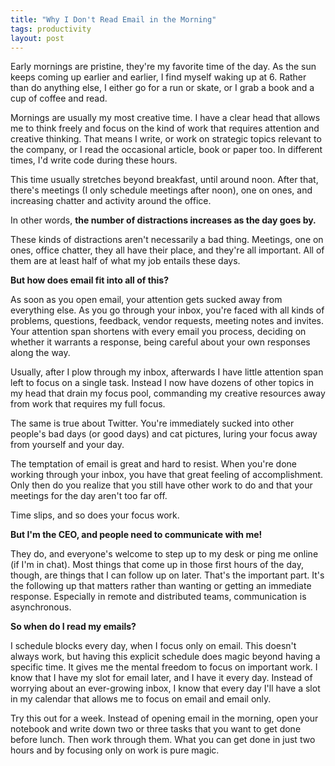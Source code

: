 ```yaml
---
title: "Why I Don't Read Email in the Morning"
tags: productivity
layout: post
---
```

Early mornings are pristine, they're my favorite time of the day. As the sun
keeps coming up earlier and earlier, I find myself waking up at 6. Rather than
do anything else, I either go for a run or skate, or I grab a book and a cup of
coffee and read.

Mornings are usually my most creative time. I have a clear head that allows me
to think freely and focus on the kind of work that requires attention and
creative thinking. That means I write, or work on strategic topics relevant to
the company, or I read the occasional article, book or paper too. In different
times, I'd write code during these hours.

This time usually stretches beyond breakfast, until around noon. After that,
there's meetings (I only schedule meetings after noon), one on ones, and
increasing chatter and activity around the office.

In other words, **the number of distractions increases as the day goes by.**

These kinds of distractions aren't necessarily a bad thing. Meetings, one on
ones, office chatter, they all have their place, and they're all important. All
of them are at least half of what my job entails these days.

**But how does email fit into all of this?**

As soon as you open email, your attention gets sucked away from everything else.
As you go through your inbox, you're faced with all kinds of problems,
questions, feedback, vendor requests, meeting notes and invites. Your attention
span shortens with every email you process, deciding on whether it warrants a
response, being careful about your own responses along the way.

Usually, after I plow through my inbox, afterwards I have little attention span
left to focus on a single task. Instead I now have dozens of other topics in my
head that drain my focus pool, commanding my creative resources away from work
that requires my full focus.

The same is true about Twitter. You're immediately sucked into other people's
bad days (or good days) and cat pictures, luring your focus away from yourself
and your day. 

The temptation of email is great and hard to resist. When you're done working
through your inbox, you have that great feeling of accomplishment. Only then do
you realize that you still have other work to do and that your meetings for the
day aren't too far off.

Time slips, and so does your focus work.

**But I'm the CEO, and people need to communicate with me!**

They do, and everyone's welcome to step up to my desk or ping me online (if I'm
in chat). Most things that come up in those first hours of the day, though, are
things that I can follow up on later. That's the important part. It's the
following up that matters rather than wanting or getting an immediate response.
Especially in remote and distributed teams, communication is asynchronous.

**So when do I read my emails?**

I schedule blocks every day, when I focus only on email. This doesn't always
work, but having this explicit schedule does magic beyond having a specific
time. It gives me the mental freedom to focus on important work. I know that I
have my slot for email later, and I have it every day. Instead of worrying about
an ever-growing inbox, I know that every day I'll have a slot in my calendar
that allows me to focus on email and email only.

Try this out for a week. Instead of opening email in the morning, open your
notebook and write down two or three tasks that you want to get done before
lunch. Then work through them. What you can get done in just two hours and by
focusing only on work is pure magic.
